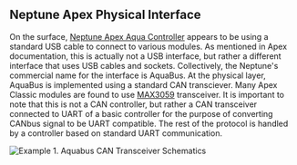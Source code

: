## Neptune Apex Physical Interface

On the surface, [Neptune Apex Aqua Controller](https://www.neptunesystems.com/) appears to be using a standard USB cable to connect to various modules. As mentioned in Apex documentation, this is actually not a USB interface, but rather a different interface that uses USB cables and sockets. Collectively, the Neptune's commercial name for the interface is AquaBus. 
At the physical layer, AquaBus is implemented using a standard CAN transciever. Many Apex Classic modules are found to use [MAX3059](https://datasheets.maximintegrated.com/en/ds/MAX3058-MAX3059.pdf) transceiver. It is important to note that this is not a CAN controller, but rather a CAN transceiver connected to UART of a basic controller for the purpose of converting CANbus signal to be UART compatible. The rest of the protocol is handled by a controller based on standard UART communication.

![Example 1. Aquabus CAN Transceiver Schematics]({{site.baseurl}}/docs/AquaBusSchematic1.JPG)
